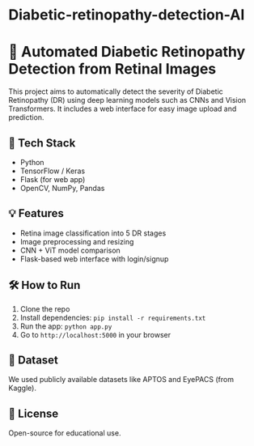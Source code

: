 # Diabetic-retinopathy-detection-AI
# 🧠 Automated Diabetic Retinopathy Detection from Retinal Images

This project aims to automatically detect the severity of Diabetic Retinopathy (DR) using deep learning models such as CNNs and Vision Transformers. It includes a web interface for easy image upload and prediction.

## 🚀 Tech Stack
- Python
- TensorFlow / Keras
- Flask (for web app)
- OpenCV, NumPy, Pandas

## 💡 Features
- Retina image classification into 5 DR stages
- Image preprocessing and resizing
- CNN + ViT model comparison
- Flask-based web interface with login/signup

## 🛠️ How to Run
1. Clone the repo
2. Install dependencies: `pip install -r requirements.txt`
3. Run the app: `python app.py`
4. Go to `http://localhost:5000` in your browser

## 📂 Dataset
We used publicly available datasets like APTOS and EyePACS (from Kaggle).

## 📜 License
Open-source for educational use.
